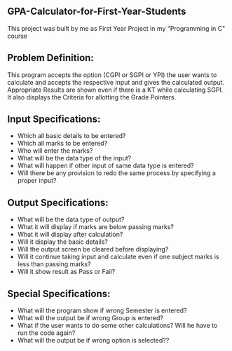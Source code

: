## GPA-Calculator-for-First-Year-Students
This project was built by me as First Year Project in my "Programming in C" course

## Problem Definition:
This program accepts the option (CGPI or SGPI or YPI) the user wants to calculate and accepts the respective input and gives the calculated output. Appropriate Results are shown even if there is a KT while calculating SGPI. It also displays the Criteria for allotting the Grade Pointers. 

## Input Specifications:

* Which all basic details to be entered?
* Which all marks to be entered?
* Who will enter the marks? 
* What will be the data type of the input?
* What will happen if other input of same data type is entered? 
* Will there be any provision to redo the same process by specifying a proper input? 

## Output Specifications:
* What will be the data type of output?
* What it will display if marks are below passing marks? 
* What it will display after calculation?
* Will it display the basic details?
* Will the output screen be cleared before displaying? 
* Will it continue taking input and calculate even if one subject marks is less than passing marks? 
* Will it show result as Pass or Fail?

## Special Specifications:
*	What will the program show if wrong Semester is entered?
*	What will the output be if wrong Group is entered? 
*	What if the user wants to do some other calculations? Will he have to run the code again?
*	What will the output be if wrong option is selected??

